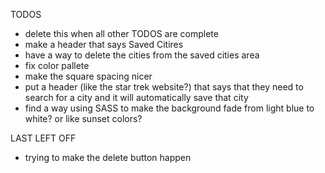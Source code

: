 TODOS
- delete this when all other TODOS are complete
- make a header that says Saved Citires
- have a way to delete the cities from the saved cities area
- fix color pallete
- make the square spacing nicer
- put a header (like the star trek website?) that says that they need to search for a city and it will automatically save that city
- find a way using SASS to make the background fade from light blue to white? or like sunset colors?

LAST LEFT OFF
- trying to make the delete button happen